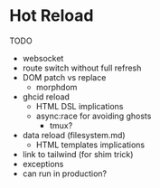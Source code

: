 # Hot Reload

TODO 

- websocket
- route switch without full refresh
- DOM patch vs replace 
  - morphdom
- ghcid reload
  - HTML DSL implications
  - async:race for avoiding ghosts
    - tmux?
- data reload (filesystem.md)
  - HTML templates implications
- link to tailwind (for shim trick)
- exceptions
- can run in production?